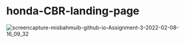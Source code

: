 # honda-CBR-landing-page

![screencapture-misbahmuib-github-io-Assignment-3-2022-02-08-16_09_32](https://user-images.githubusercontent.com/45326654/152966033-07595528-67e5-4d78-9f22-96a3b82e5331.png)

